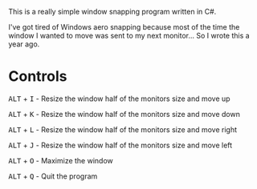This is a really simple window snapping program written in C#. 

I've got tired of Windows aero snapping because most of the time the window I wanted to move was sent to my next monitor... So I wrote this a year ago.

# Controls

<kbd>ALT</kbd> + <kbd>I</kbd> - Resize the window half of the monitors size and move up

<kbd>ALT</kbd> + <kbd>K</kbd> - Resize the window half of the monitors size and move down

<kbd>ALT</kbd> + <kbd>L</kbd> - Resize the window half of the monitors size and move right

<kbd>ALT</kbd> + <kbd>J</kbd> - Resize the window half of the monitors size and move left

<kbd>ALT</kbd> + <kbd>O</kbd> - Maximize the window

<kbd>ALT</kbd> + <kbd>Q</kbd> - Quit the program